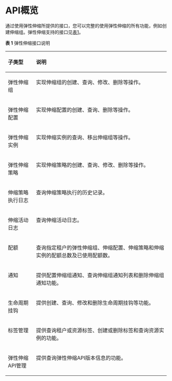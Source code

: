 # API概览<a name="zh-cn_topic_0130762807"></a>

通过使用弹性伸缩所提供的接口，您可以完整的使用弹性伸缩的所有功能，例如创建伸缩组。弹性伸缩支持的接口见[表1](#zh-cn_topic_0121588224_table5876102613294)。

**表 1**  弹性伸缩接口说明

<a name="zh-cn_topic_0121588224_table5876102613294"></a>
<table><thead align="left"><tr id="zh-cn_topic_0121588224_row3878122616298"><th class="cellrowborder" valign="top" width="17.44%" id="mcps1.2.3.1.1"><p id="zh-cn_topic_0121588224_p68781126182914"><a name="zh-cn_topic_0121588224_p68781126182914"></a><a name="zh-cn_topic_0121588224_p68781126182914"></a><strong id="zh-cn_topic_0121588224_b125201844173712"><a name="zh-cn_topic_0121588224_b125201844173712"></a><a name="zh-cn_topic_0121588224_b125201844173712"></a>子类型</strong></p>
</th>
<th class="cellrowborder" valign="top" width="82.56%" id="mcps1.2.3.1.2"><p id="zh-cn_topic_0121588224_p158781726112914"><a name="zh-cn_topic_0121588224_p158781726112914"></a><a name="zh-cn_topic_0121588224_p158781726112914"></a><strong id="zh-cn_topic_0121588224_b15203449370"><a name="zh-cn_topic_0121588224_b15203449370"></a><a name="zh-cn_topic_0121588224_b15203449370"></a>说明</strong></p>
</th>
</tr>
</thead>
<tbody><tr id="zh-cn_topic_0121588224_row148781026122919"><td class="cellrowborder" valign="top" width="17.44%" headers="mcps1.2.3.1.1 "><p id="zh-cn_topic_0121588224_p128788265295"><a name="zh-cn_topic_0121588224_p128788265295"></a><a name="zh-cn_topic_0121588224_p128788265295"></a>弹性伸缩组</p>
</td>
<td class="cellrowborder" valign="top" width="82.56%" headers="mcps1.2.3.1.2 "><p id="zh-cn_topic_0121588224_p56591328178"><a name="zh-cn_topic_0121588224_p56591328178"></a><a name="zh-cn_topic_0121588224_p56591328178"></a>实现伸缩组的创建、查询、修改、删除等操作。</p>
</td>
</tr>
<tr id="zh-cn_topic_0121588224_row1987820263297"><td class="cellrowborder" valign="top" width="17.44%" headers="mcps1.2.3.1.1 "><p id="zh-cn_topic_0121588224_p8939172693215"><a name="zh-cn_topic_0121588224_p8939172693215"></a><a name="zh-cn_topic_0121588224_p8939172693215"></a>弹性伸缩配置</p>
</td>
<td class="cellrowborder" valign="top" width="82.56%" headers="mcps1.2.3.1.2 "><p id="zh-cn_topic_0121588224_p86434284717"><a name="zh-cn_topic_0121588224_p86434284717"></a><a name="zh-cn_topic_0121588224_p86434284717"></a>实现伸缩配置的创建、查询、删除等操作。</p>
</td>
</tr>
<tr id="zh-cn_topic_0121588224_row87746166614"><td class="cellrowborder" valign="top" width="17.44%" headers="mcps1.2.3.1.1 "><p id="zh-cn_topic_0121588224_p197741716567"><a name="zh-cn_topic_0121588224_p197741716567"></a><a name="zh-cn_topic_0121588224_p197741716567"></a>弹性伸缩实例</p>
</td>
<td class="cellrowborder" valign="top" width="82.56%" headers="mcps1.2.3.1.2 "><p id="zh-cn_topic_0121588224_p1477491610610"><a name="zh-cn_topic_0121588224_p1477491610610"></a><a name="zh-cn_topic_0121588224_p1477491610610"></a>实现伸缩实例的查询、移出伸缩组等操作。</p>
</td>
</tr>
<tr id="zh-cn_topic_0121588224_row816313459617"><td class="cellrowborder" valign="top" width="17.44%" headers="mcps1.2.3.1.1 "><p id="zh-cn_topic_0121588224_p1216317451267"><a name="zh-cn_topic_0121588224_p1216317451267"></a><a name="zh-cn_topic_0121588224_p1216317451267"></a>弹性伸缩策略</p>
</td>
<td class="cellrowborder" valign="top" width="82.56%" headers="mcps1.2.3.1.2 "><p id="zh-cn_topic_0121588224_p7163194516616"><a name="zh-cn_topic_0121588224_p7163194516616"></a><a name="zh-cn_topic_0121588224_p7163194516616"></a>实现伸缩策略的创建、查询、修改、删除等操作。</p>
</td>
</tr>
<tr id="zh-cn_topic_0121588224_row132213492619"><td class="cellrowborder" valign="top" width="17.44%" headers="mcps1.2.3.1.1 "><p id="zh-cn_topic_0121588224_p1722949363"><a name="zh-cn_topic_0121588224_p1722949363"></a><a name="zh-cn_topic_0121588224_p1722949363"></a>伸缩策略执行日志</p>
</td>
<td class="cellrowborder" valign="top" width="82.56%" headers="mcps1.2.3.1.2 "><p id="zh-cn_topic_0121588224_p15221849464"><a name="zh-cn_topic_0121588224_p15221849464"></a><a name="zh-cn_topic_0121588224_p15221849464"></a>查询伸缩策略执行的历史记录。</p>
</td>
</tr>
<tr id="zh-cn_topic_0121588224_row9878726192911"><td class="cellrowborder" valign="top" width="17.44%" headers="mcps1.2.3.1.1 "><p id="p1866520431243"><a name="p1866520431243"></a><a name="p1866520431243"></a>伸缩活动日志</p>
</td>
<td class="cellrowborder" valign="top" width="82.56%" headers="mcps1.2.3.1.2 "><p id="zh-cn_topic_0121588224_p14101184217244"><a name="zh-cn_topic_0121588224_p14101184217244"></a><a name="zh-cn_topic_0121588224_p14101184217244"></a>查询伸缩活动日志。</p>
</td>
</tr>
<tr id="zh-cn_topic_0121588224_row9878172662914"><td class="cellrowborder" valign="top" width="17.44%" headers="mcps1.2.3.1.1 "><p id="zh-cn_topic_0121588224_p1310194211243"><a name="zh-cn_topic_0121588224_p1310194211243"></a><a name="zh-cn_topic_0121588224_p1310194211243"></a>配额</p>
</td>
<td class="cellrowborder" valign="top" width="82.56%" headers="mcps1.2.3.1.2 "><p id="p10578662"><a name="p10578662"></a><a name="p10578662"></a>查询指定租户的弹性伸缩组、伸缩配置、伸缩策略和伸缩实例的配额总数及已使用配额数。</p>
</td>
</tr>
<tr id="zh-cn_topic_0121588224_row117351143103220"><td class="cellrowborder" valign="top" width="17.44%" headers="mcps1.2.3.1.1 "><p id="zh-cn_topic_0121588224_p15101134272411"><a name="zh-cn_topic_0121588224_p15101134272411"></a><a name="zh-cn_topic_0121588224_p15101134272411"></a>通知</p>
</td>
<td class="cellrowborder" valign="top" width="82.56%" headers="mcps1.2.3.1.2 "><p id="p9961350469"><a name="p9961350469"></a><a name="p9961350469"></a>提供配置伸缩组通知、查询伸缩组通知列表和删除伸缩组通知功能。</p>
</td>
</tr>
<tr id="zh-cn_topic_0121588224_row11736144363213"><td class="cellrowborder" valign="top" width="17.44%" headers="mcps1.2.3.1.1 "><p id="zh-cn_topic_0121588224_p51011542102411"><a name="zh-cn_topic_0121588224_p51011542102411"></a><a name="zh-cn_topic_0121588224_p51011542102411"></a>生命周期挂钩</p>
</td>
<td class="cellrowborder" valign="top" width="82.56%" headers="mcps1.2.3.1.2 "><p id="zh-cn_topic_0121588224_p20101542202416"><a name="zh-cn_topic_0121588224_p20101542202416"></a><a name="zh-cn_topic_0121588224_p20101542202416"></a>提供创建、查询、修改和删除生命周期挂钩等功能。</p>
</td>
</tr>
<tr id="row181481125813"><td class="cellrowborder" valign="top" width="17.44%" headers="mcps1.2.3.1.1 "><p id="p31491112181"><a name="p31491112181"></a><a name="p31491112181"></a>标签管理</p>
</td>
<td class="cellrowborder" valign="top" width="82.56%" headers="mcps1.2.3.1.2 "><p id="p10149191217812"><a name="p10149191217812"></a><a name="p10149191217812"></a>提供查询租户或资源标签、创建或删除标签和查询资源实例的功能。</p>
</td>
</tr>
<tr id="row1195513153219"><td class="cellrowborder" valign="top" width="17.44%" headers="mcps1.2.3.1.1 "><p id="p2019661316328"><a name="p2019661316328"></a><a name="p2019661316328"></a>弹性伸缩API管理</p>
</td>
<td class="cellrowborder" valign="top" width="82.56%" headers="mcps1.2.3.1.2 "><p id="p63514241380"><a name="p63514241380"></a><a name="p63514241380"></a>提供查询弹性伸缩API版本信息的功能。</p>
</td>
</tr>
</tbody>
</table>

